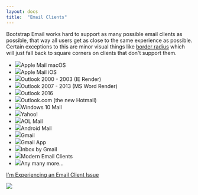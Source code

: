 ```yaml
---
layout: docs
title:  "Email Clients"
---
```

Bootstrap Email works hard to support as many possible email clients as possible, that way all users get as close to the same experience as possible. Certain exceptions to this are minor visual things like [border radius](/docs/border-radius) which will just fall back to square corners on clients that don't support them.
<ul class="supported-client-list">
  <li><img src="/img/icons/check-green.svg" />Apple Mail macOS</li>
  <li><img src="/img/icons/check-green.svg" />Apple Mail iOS</li>
  <li><img src="/img/icons/check-green.svg" />Outlook 2000 - 2003 (IE Render)</li>
  <li><img src="/img/icons/check-green.svg" />Outlook 2007 - 2013 (MS Word Render)</li>
  <li><img src="/img/icons/check-green.svg" />Outlook 2016</li>
  <li><img src="/img/icons/check-green.svg" />Outlook.com (the new Hotmail)</li>
  <li><img src="/img/icons/check-green.svg" />Windows 10 Mail</li>
  <li><img src="/img/icons/check-green.svg" />Yahoo!</li>
  <li><img src="/img/icons/check-green.svg" />AOL Mail</li>
  <li><img src="/img/icons/check-green.svg" />Android Mail</li>
  <li><img src="/img/icons/check-green.svg" />Gmail</li>
  <li><img src="/img/icons/check-green.svg" />Gmail App</li>
  <li><img src="/img/icons/check-green.svg" />Inbox by Gmail</li>
  <li><img src="/img/icons/check-green.svg" />Modern Email Clients</li>
  <li><img src="/img/icons/check-green.svg" />Any many more...</li>
</ul>

<a class="btn btn-outline-primary" href="https://github.com/bootstrap-email/bootstrap-email/issues">I'm Experiencing an Email Client Issue</a>

<img src="/img/gifs/aol.gif" class="w-75 mx-auto d-block" />
